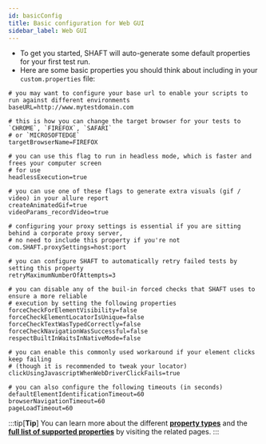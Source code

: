 ```yaml
---
id: basicConfig
title: Basic configuration for Web GUI
sidebar_label: Web GUI
---
```


- To get you started, SHAFT will auto-generate some default properties for your first test run.
- Here are some basic properties you should think about including in your `custom.properties` file:
```properties showLineNumbers title="src/main/resources/properties/custom.properties"
# you may want to configure your base url to enable your scripts to run against different environments
baseURL=http://www.mytestdomain.com

# this is how you can change the target browser for your tests to `CHROME`, `FIREFOX`, `SAFARI`
# or `MICROSOFTEDGE`
targetBrowserName=FIREFOX

# you can use this flag to run in headless mode, which is faster and frees your computer screen
# for use
headlessExecution=true

# you can use one of these flags to generate extra visuals (gif / video) in your allure report
createAnimatedGif=true
videoParams_recordVideo=true

# configuring your proxy settings is essential if you are sitting behind a corporate proxy server,
# no need to include this property if you're not
com.SHAFT.proxySettings=host:port

# you can configure SHAFT to automatically retry failed tests by setting this property
retryMaximumNumberOfAttempts=3

# you can disable any of the buil-in forced checks that SHAFT uses to ensure a more reliable
# execution by setting the following properties
forceCheckForElementVisibility=false
forceCheckElementLocatorIsUnique=false
forceCheckTextWasTypedCorrectly=false
forceCheckNavigationWasSuccessful=false
respectBuiltInWaitsInNativeMode=false

# you can enable this commonly used workaround if your element clicks keep failing
# (though it is recommended to tweak your locator)
clickUsingJavascriptWhenWebDriverClickFails=true

# you can also configure the following timeouts (in seconds)
defaultElementIdentificationTimeout=60
browserNavigationTimeout=60		
pageLoadTimeout=60
```
:::tip[**Tip**]
    You can learn more about the different **[property types]** and the **[full list of supported properties]** by visiting the related pages.
:::


[property types]: <../Properties/PropertyTypes>
[full list of supported properties]: <../Properties/PropertiesList>